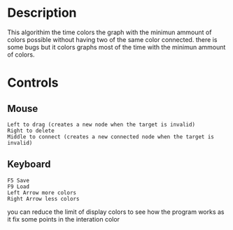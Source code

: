 # Description
This algorithim the time colors the graph with the minimun ammount of colors possible without having two of the same color connected.
there is some bugs but it colors graphs most of the time with the minimun ammount of colors.

# Controls

## Mouse
    Left to drag (creates a new node when the target is invalid)
    Right to delete
    Middle to connect (creates a new connected node when the target is invalid)
  
## Keyboard
    F5 Save
    F9 Load
    Left Arrow more colors
    Right Arrow less colors

you can reduce the limit of display colors to see how the program works
as it fix some points in the interation color
